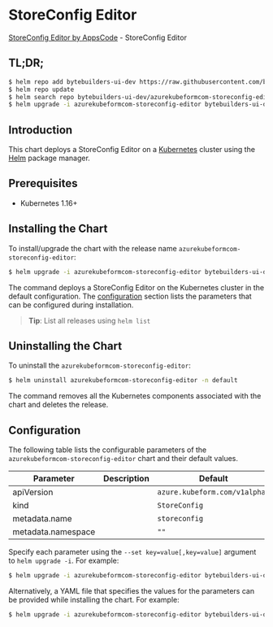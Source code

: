 # StoreConfig Editor

[StoreConfig Editor by AppsCode](https://byte.builders) - StoreConfig Editor

## TL;DR;

```bash
$ helm repo add bytebuilders-ui-dev https://raw.githubusercontent.com/bytebuilders/ui-wizards/
$ helm repo update
$ helm search repo bytebuilders-ui-dev/azurekubeformcom-storeconfig-editor --version=v0.4.17
$ helm upgrade -i azurekubeformcom-storeconfig-editor bytebuilders-ui-dev/azurekubeformcom-storeconfig-editor -n default --create-namespace --version=v0.4.17
```

## Introduction

This chart deploys a StoreConfig Editor on a [Kubernetes](http://kubernetes.io) cluster using the [Helm](https://helm.sh) package manager.

## Prerequisites

- Kubernetes 1.16+

## Installing the Chart

To install/upgrade the chart with the release name `azurekubeformcom-storeconfig-editor`:

```bash
$ helm upgrade -i azurekubeformcom-storeconfig-editor bytebuilders-ui-dev/azurekubeformcom-storeconfig-editor -n default --create-namespace --version=v0.4.17
```

The command deploys a StoreConfig Editor on the Kubernetes cluster in the default configuration. The [configuration](#configuration) section lists the parameters that can be configured during installation.

> **Tip**: List all releases using `helm list`

## Uninstalling the Chart

To uninstall the `azurekubeformcom-storeconfig-editor`:

```bash
$ helm uninstall azurekubeformcom-storeconfig-editor -n default
```

The command removes all the Kubernetes components associated with the chart and deletes the release.

## Configuration

The following table lists the configurable parameters of the `azurekubeformcom-storeconfig-editor` chart and their default values.

|     Parameter      | Description |                 Default                  |
|--------------------|-------------|------------------------------------------|
| apiVersion         |             | <code>azure.kubeform.com/v1alpha1</code> |
| kind               |             | <code>StoreConfig</code>                 |
| metadata.name      |             | <code>storeconfig</code>                 |
| metadata.namespace |             | <code>""</code>                          |


Specify each parameter using the `--set key=value[,key=value]` argument to `helm upgrade -i`. For example:

```bash
$ helm upgrade -i azurekubeformcom-storeconfig-editor bytebuilders-ui-dev/azurekubeformcom-storeconfig-editor -n default --create-namespace --version=v0.4.17 --set apiVersion=azure.kubeform.com/v1alpha1
```

Alternatively, a YAML file that specifies the values for the parameters can be provided while
installing the chart. For example:

```bash
$ helm upgrade -i azurekubeformcom-storeconfig-editor bytebuilders-ui-dev/azurekubeformcom-storeconfig-editor -n default --create-namespace --version=v0.4.17 --values values.yaml
```
